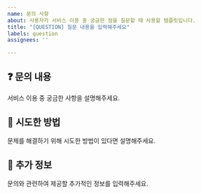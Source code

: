 ```yaml
---
name: 문의 사항
about: 사용자가 서비스 이용 중 궁금한 점을 질문할 때 사용할 템플릿입니다.
title: "[QUESTION] 질문 내용을 입력해주세요"
labels: question
assignees: ''

---
```


## ❓ 문의 내용
서비스 이용 중 궁금한 사항을 설명해주세요.

## 🔎 시도한 방법
문제를 해결하기 위해 시도한 방법이 있다면 설명해주세요.

## 📌 추가 정보
문의와 관련하여 제공할 추가적인 정보를 입력해주세요.

